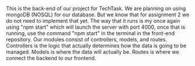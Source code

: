 This is the back-end of our project for TechTask. 
We are planning on using mongoDB (NOSQL) for our database. But we know that for assignment 2 we do not need to implement that yet. 
The way that it runs is my once again using "npm start" which will launch the server with port 4000, once that is running, use the command "npm start" in the terminal in the front-end repository.
Our modules consist of controllers, models, and routes. Controllers is the logic that actually determines how the data is going to be managed. Models is where the data will actually be. Routes is where we connect the backend to our frontend.
